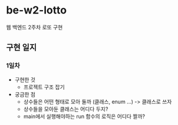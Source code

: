 # be-w2-lotto
웹 백엔드 2주차 로또 구현

## 구현 일지

### 1일차
- 구현한 것
  - 프로젝트 구조 잡기
- 궁금한 점
  - 상수들은 어떤 형태로 모아 둘까 (클래스, enum ...) -> 클래스로 쓰자
  - 상수들을 모아둔 클래스는 어디다 두지?
  - main에서 실행해야하는 run 함수의 로직은 어디다 짤까?
